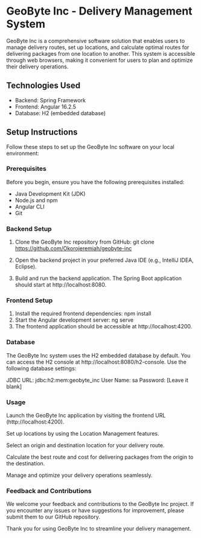 # GeoByte Inc - Delivery Management System

GeoByte Inc is a comprehensive software solution that enables users to manage delivery routes, set up locations, and calculate optimal routes for delivering packages from one location to another. This system is accessible through web browsers, making it convenient for users to plan and optimize their delivery operations.

## Technologies Used

- Backend: Spring Framework
- Frontend: Angular 16.2.5
- Database: H2 (embedded database)

## Setup Instructions

Follow these steps to set up the GeoByte Inc software on your local environment:

### Prerequisites

Before you begin, ensure you have the following prerequisites installed:

- Java Development Kit (JDK)
- Node.js and npm
- Angular CLI
- Git

### Backend Setup

1. Clone the GeoByte Inc repository from GitHub: git clone https://github.com/Okorojeremiah/geobyte-inc
2. Open the backend project in your preferred Java IDE (e.g., IntelliJ IDEA, Eclipse).

3. Build and run the backend application. The Spring Boot application should start at http://localhost:8080.

### Frontend Setup

1. Install the required frontend dependencies: npm install
2. Start the Angular development server: ng serve
3. The frontend application should be accessible at http://localhost:4200.

### Database
The GeoByte Inc system uses the H2 embedded database by default. You can access the H2 console at http://localhost:8080/h2-console. Use the following database settings:

JDBC URL: jdbc:h2:mem:geobyte_inc
User Name: sa
Password: [Leave it blank]


### Usage
Launch the GeoByte Inc application by visiting the frontend URL (http://localhost:4200).

Set up locations by using the Location Management features.

Select an origin and destination location for your delivery route.

Calculate the best route and cost for delivering packages from the origin to the destination.

Manage and optimize your delivery operations seamlessly.

### Feedback and Contributions
We welcome your feedback and contributions to the GeoByte Inc project. If you encounter any issues or have suggestions for improvement, please submit them to our GitHub repository.

Thank you for using GeoByte Inc to streamline your delivery management.


